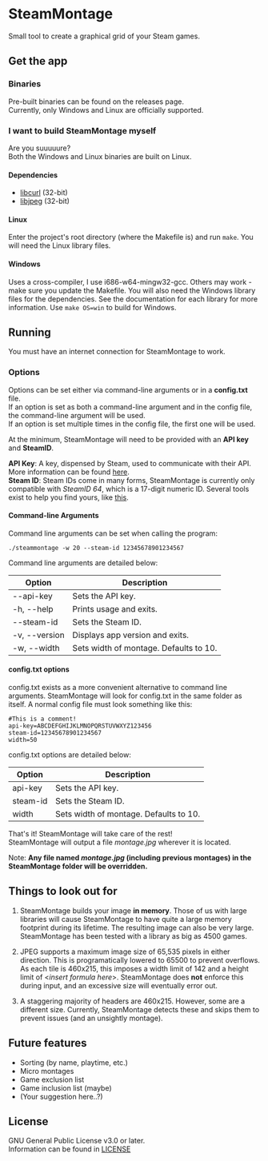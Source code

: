# SteamMontage

Small tool to create a graphical grid of your Steam games.

## Get the app

### Binaries

Pre-built binaries can be found on the releases page.  
Currently, only Windows and Linux are officially supported.

### I want to build SteamMontage myself

Are you suuuuure?  
Both the Windows and Linux binaries are built on Linux.

#### Dependencies

* [libcurl](https://curl.se/libcurl/libcurl) (32-bit)
* [libjpeg](https://libjpeg-turbo.org) (32-bit)

#### Linux

Enter the project's root directory (where the Makefile is) and run `make`. You will need the Linux library files.

#### Windows

Uses a cross-compiler, I use i686-w64-mingw32-gcc. Others may work - make sure you update the Makefile. You will also need the Windows library files for the dependencies. See the documentation for each library for more information. Use `make OS=win` to build for Windows.

## Running

You must have an internet connection for SteamMontage to work.

### Options

Options can be set either via command-line arguments or in a **config.txt** file.  
If an option is set as both a command-line argument and in the config file, the command-line argument will be used.  
If an option is set multiple times in the config file, the first one will be used.

At the minimum, SteamMontage will need to be provided with an **API key** and **SteamID**.

**API Key**: A key, dispensed by Steam, used to communicate with their API. More information can be found [here](https://steamcommunity.com/dev/apikey).  
**Steam ID**: Steam IDs come in many forms, SteamMontage is currently only compatible with _SteamID 64_, which is a 17-digit numeric ID. Several tools exist to help you find yours, like [this](https://www.steamidfinder.com/).

#### Command-line Arguments

Command line arguments can be set when calling the program:

```shell
./steammontage -w 20 --steam-id 12345678901234567
```

Command line arguments are detailed below:

| Option      | Description                           |
|-------------|---------------------------------------|
|--api-key    | Sets the API key.                     |
|-h, --help   | Prints usage and exits.               |
|--steam-id   | Sets the Steam ID.                    |
|-v, --version| Displays app version and exits.       |
|-w, --width  | Sets width of montage. Defaults to 10.|

#### config.txt options

config.txt exists as a more convenient alternative to command line arguments. SteamMontage will look for config.txt in the same folder as itself. A normal config file must look something like this:

```properties
#This is a comment!
api-key=ABCDEFGHIJKLMNOPQRSTUVWXYZ123456
steam-id=12345678901234567
width=50
```

config.txt options are detailed below:

| Option        | Description                           |
|---------------|---------------------------------------|
| api-key       | Sets the API key.                     |
| steam-id      | Sets the Steam ID.                    |
| width         | Sets width of montage. Defaults to 10.|

That's it! SteamMontage will take care of the rest!  
SteamMontage will output a file _montage.jpg_ wherever it is located.

Note: **Any file named _montage.jpg_ (including previous montages) in the SteamMontage folder will be overridden.**

## Things to look out for

1. SteamMontage builds your image **in memory**. Those of us with large libraries will cause SteamMontage to have quite a large memory footprint during its lifetime. The resulting image can also be very large. SteamMontage has been tested with a library as big as 4500 games.

2. JPEG supports a maximum image size of 65,535 pixels in either direction. This is programatically lowered to 65500 to prevent overflows. As each tile is 460x215, this imposes a width limit of 142 and a height limit of <_insert formula here_>. SteamMontage does **not** enforce this during input, and an excessive size will eventually error out.

3. A staggering majority of headers are 460x215. However, some are a different size. Currently, SteamMontage detects these and skips them to prevent issues (and an unsightly montage).

## Future features

* Sorting (by name, playtime, etc.)
* Micro montages
* Game exclusion list
* Game inclusion list (maybe)
* (Your suggestion here..?)

## License

GNU General Public License v3.0 or later.  
Information can be found in [LICENSE](https://github.com/grizzlybearington/steam-montage/blob/main/LICENSE)
